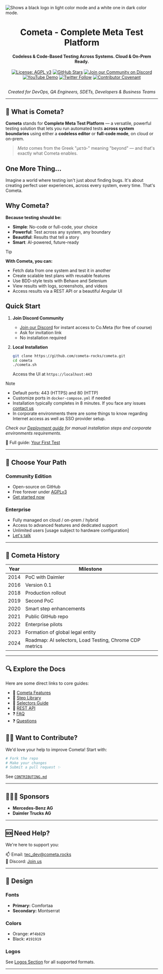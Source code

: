 <picture>
  <source media="(prefers-color-scheme: dark)" srcset="https://raw.githubusercontent.com/cometa-rocks/cometa_documentation/main/img/logos/COMETAROCKS_LogoEslog_Y_W.png">
  <source media="(prefers-color-scheme: light)" srcset="https://raw.githubusercontent.com/cometa-rocks/cometa_documentation/main/img/logos/COMETAROCKS_LogoEslog_Y_B.png">
  <img alt="Shows a black logo in light color mode and a white one in dark color mode." src="https://user-images.githubusercontent.com/25423296/163456779-a8556205-d0a5-45e2-ac17-42d089e3c3f8.png">
</picture>
<div align="center">
  <h1>Cometa - Complete Meta Test Platform</h1>
  <h4>Codeless & Code-Based Testing Across Systems. Cloud & On-Prem Ready.</h4>

  [![License: AGPL v3](https://img.shields.io/badge/License-AGPL%20v3-blue.svg?style=flat-square)](https://www.gnu.org/licenses/agpl-3.0.html)
  [![GitHub Stars](https://img.shields.io/github/stars/cometa-rocks/cometa?style=social)](https://github.com/cometa-rocks/cometa/stargazers)
  [![Join our Community on Discord](https://img.shields.io/discord/810822044367061042?label=Join%20our%20Community&logo=discord)](https://discord.gg/PUxt5bsRej)
  [![YouTube Demo](https://img.shields.io/badge/Watch-Demo-red?logo=youtube&style=flat-square)](https://youtu.be/s86rnmbLDpc)
  [![Twitter Follow](https://img.shields.io/twitter/follow/cometa_rocks?style=social)](https://twitter.com/cometa_rocks)
  [![Contributor Covenant](https://img.shields.io/badge/Contributor%20Covenant-2.1-4baaaa.svg)](CODE_OF_CONDUCT.md)



  <br/>
  <em>Created for DevOps, QA Engineers, SDETs, Developers & Business Teams</em>
</div>

---

## 🚀 What is Cometa?

**Cometa** stands for **Complete Meta Test Platform** — a versatile, powerful testing solution that lets you run automated tests **across system boundaries** using either a **codeless editor** or **full-code mode**, on cloud or on-prem.

> _Meta_ comes from the Greek "μετά-" meaning "beyond" — and that's exactly what Cometa enables.
## One More Thing...

Imagine a world where testing isn't just about finding bugs. It's about creating perfect user experiences, across every system, every time. That's Cometa.

## Why Cometa?

**Because testing should be:**
- **Simple**: No-code or full-code, your choice
- **Powerful**: Test across any system, any boundary
- **Beautiful**: Results that tell a story
- **Smart**: AI-powered, future-ready
  

> [!TIP]
>
> **With Cometa, you can:**
> - Fetch data from one system and test it in another  
> - Create scalable test plans with reusable features  
> - Use BDD-style tests with Behave and Selenium  
> - View results with logs, screenshots, and videos  
> - Access results via a REST API or a beautiful Angular UI  


## Quick Start

1. **Join Discord Community**
   - [Join our Discord](https://discord.gg/e3uBKHhKW5) for instant access to Co.Meta (for free of course)
   - Ask for invitation link
   - No installation required

2. **Local Installation**
   ```bash
   git clone https://github.com/cometa-rocks/cometa.git
   cd cometa
   ./cometa.sh
   ```
   Access the UI at `https://localhost:443`

> [!NOTE]
> - Default ports: 443 (HTTPS) and 80 (HTTP)
> - Customize ports in `docker-compose.yml` if needed
> - Installation typically completes in 8 minutes. If you face any issues [contact us](#support)
> - In corporate environments there are some things to know regarding Internet access as well as SSO provider setup.

*Check our [Deployment guide](https://github.com/cometa-rocks/cometa_documentation/blob/main/docs/admin/deployment.md) for manual installation steps and corporate environments requirements.*


📖 Full guide: [Your First Test](docs/user/GETTING_STARTED.md)

---

## 🔀 Choose Your Path

### Community Edition
- Open-source on GitHub
- Free forever under [AGPLv3](LICENSE)
- [Get started now](https://github.com/cometa-rocks/cometa)

### Enterprise
- Fully managed on cloud / on-prem / hybrid
- Access to advanced features and dedicated support
- Unlimited users [usage subject to hardware configuration]
- [Let's talk](mailto:tec_dev@cometa.rocks,sales@cometa.rocks)

---

## 📜 Cometa History

| Year | Milestone |
|------|-----------|
| 2014 | PoC with Daimler |
| 2016 | Version 0.1 |
| 2018 | Production rollout |
| 2019 | Second PoC |
| 2020 | Smart step enhancements |
| 2021 | Public GitHub repo |
| 2022 | Enterprise pilots |
| 2023 | Formation of global legal entity |
| 2024 | Roadmap: AI selectors, Load Testing, Chrome CDP metrics |

---

## 🔍 Explore the Docs

Here are some direct links to core guides:

- 🧱 [Cometa Features](docs/user/cometa_features.md)
- 🧩 [Step Library](docs/user/cometa_actions.md)
- 🧠 [Selectors Guide](docs/user/cometa_selectors.md)
- 🔧 [REST API](docs/developer/REST-API.md)
- ❓ [FAQ](docs/user/FAQ.md)
- ❓ [Questions](docs/user/questions.md)

## 🧑‍💻 Want to Contribute?

We'd love your help to improve Cometa! Start with:
```bash
# Fork the repo
# Make your changes
# Submit a pull request ✨
```
See [`CONTRIBUTING.md`](CONTRIBUTING.md)

---

## 🧑‍🤝‍🧑 Sponsors

- **Mercedes-Benz AG**
- **Daimler Trucks AG**

---

## 🆘 Need Help?

We're here to support you:

📫 Email: [tec_dev@cometa.rocks](mailto:tec_dev@cometa.rocks)  
💬 Discord: [Join us](https://discord.gg/e3uBKHhKW5)

---

## 🎨 Design

### Fonts
- **Primary:** Comfortaa
- **Secondary:** Montserrat

### Colors
- Orange: `#f4b829`
- Black: `#191919`

### Logos
See [Logos Section](img/logos) for all supported formats.

---
